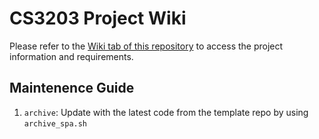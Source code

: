 # CS3203 Project Wiki

Please refer to the [Wiki tab of this repository](../../wiki) to access the project information and requirements.

## Maintenence Guide

1. `archive`: Update with the latest code from the template repo by using `archive_spa.sh`
